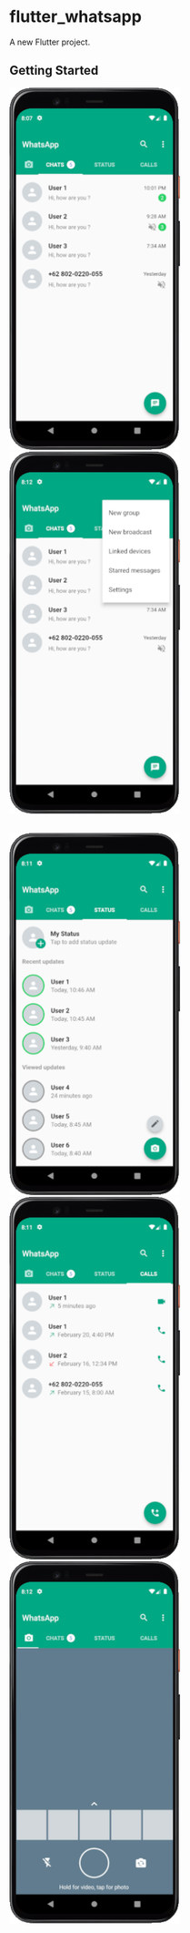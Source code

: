 # flutter_whatsapp

A new Flutter project.

## Getting Started

<p float="left">
  <img src="/assets/images/ss_chats_1.png" width="300"/>
  &nbsp;&nbsp;&nbsp;&nbsp;
  <img src="/assets/images/ss_chats_2.png" width="300"/>
</p>
<br/>
<img src="/assets/images/ss_status.png" width="300"/>
<br/>
<img src="/assets/images/ss_calls.png" width="300"/>
<br/>
<img src="/assets/images/ss_camera.png" width="300"/>
